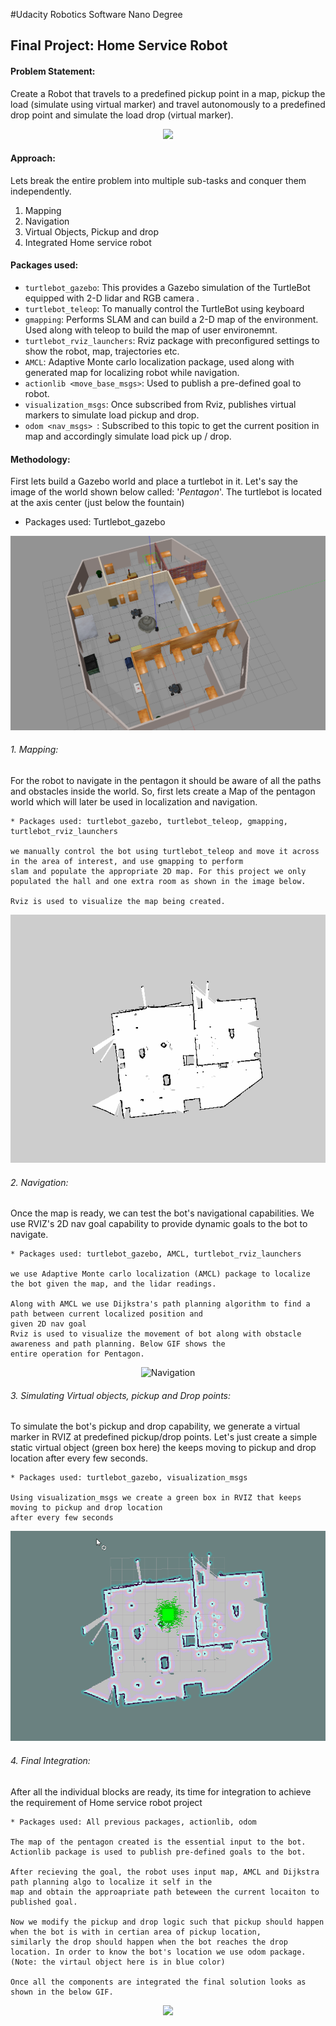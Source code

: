 #Udacity Robotics Software Nano Degree

## Final Project: Home Service Robot

#### Problem Statement: 
Create a Robot that travels to a predefined pickup point in a map, pickup the load (simulate using virtual marker) and 
travel autonomously to a predefined drop point and simulate the load drop (virtual marker).

<p align="center"><img src="./docs/home_service.gif"></p>
<!-- <img src="./docs/home_service.gif" alt="alt"> -->

#### Approach:
Lets break the entire problem into multiple sub-tasks and conquer them independently.
1. Mapping
2. Navigation
3. Virtual Objects, Pickup and drop
4. Integrated Home service robot


#### Packages used:

* `turtlebot_gazebo`: This provides a Gazebo simulation of the TurtleBot equipped with 2-D lidar and RGB camera .
* `turtlebot_teleop`: To manually control the TurtleBot using keyboard
* `gmapping`: Performs SLAM and can build a 2-D map of the environment. Used along with teleop to build the map of user environemnt.
* `turtlebot_rviz_launchers`: Rviz package with preconfigured settings to show the robot, map, trajectories etc.
* `AMCL`: Adaptive Monte carlo localization package, used along with generated map for localizing robot while navigation.
* `actionlib <move_base_msgs>`: Used to publish a pre-defined goal to robot.
* `visualization_msgs`: Once subscribed from Rviz, publishes virtual markers to simulate load pickup and drop.
* `odom <nav_msgs> `: Subscribed to this topic to get the current position in map and accordingly simulate load pick up / drop.


#### Methodology:

First lets build a Gazebo world and place a turtlebot in it. Let's say the image of the world shown below called: 
'_Pentagon_'. The turtlebot is located at the axis center (just below the fountain)
* Packages used: Turtlebot_gazebo
<p align="center"><img src="./docs/pentagon_world.png" alt="Pentagon world"></p>

###### 1. Mapping:

For the robot to navigate in the pentagon it should be aware of all the paths and obstacles inside the world. 
So, first lets create a Map of the pentagon world which will later be used in localization and navigation.
    
    * Packages used: turtlebot_gazebo, turtlebot_teleop, gmapping, turtlebot_rviz_launchers
    
    we manually control the bot using turtlebot_teleop and move it across in the area of interest, and use gmapping to perform 
    slam and populate the appropriate 2D map. For this project we only populated the hall and one extra room as shown in the image below. 
    
    Rviz is used to visualize the map being created.
<p align="center"><img src="./docs/pentagon_map.png" alt="Pentagon map"></p>


###### 2. Navigation:

Once the map is ready, we can test the bot's navigational capabilities. We use RVIZ's 2D nav goal capability to provide 
dynamic goals to the bot to navigate.

    * Packages used: turtlebot_gazebo, AMCL, turtlebot_rviz_launchers
    
    we use Adaptive Monte carlo localization (AMCL) package to localize the bot given the map, and the lidar readings.
    
    Along with AMCL we use Dijkstra's path planning algorithm to find a path between current localized position and 
    given 2D nav goal
    Rviz is used to visualize the movement of bot along with obstacle awareness and path planning. Below GIF shows the 
    entire operation for Pentagon.
<p align="center"><img src="./docs/nav.gif" alt="Navigation"></p>

###### 3. Simulating Virtual objects, pickup and Drop points:

To simulate the bot's pickup and drop capability, we generate a virtual marker in RVIZ at predefined pickup/drop points.
Let's just create a simple static virtual object (green box here) the keeps moving to pickup and drop location after every 
few seconds.

    * Packages used: turtlebot_gazebo, visualization_msgs
    
    Using visualization_msgs we create a green box in RVIZ that keeps moving to pickup and drop location 
    after every few seconds
<p align="center"><img src="./docs/marker.gif" alt="Virtual Marker"></p>

###### 4. Final Integration:

After all the individual blocks are ready, its time for integration to achieve the requirement of Home service robot project

    * Packages used: All previous packages, actionlib, odom
    
    The map of the pentagon created is the essential input to the bot. Actionlib package is used to publish pre-defined goals to the bot. 

    After recieving the goal, the robot uses input map, AMCL and Dijkstra path planning algo to localize it self in the 
    map and obtain the approapriate path beteween the current locaiton to published goal.

    Now we modify the pickup and drop logic such that pickup should happen when the bot is with in certian area of pickup location,
    similarly the drop should happen when the bot reaches the drop location. In order to know the bot's location we use odom package.
    (Note: the virtaul object here is in blue color)

    Once all the components are integrated the final solution looks as shown in the below GIF.

<p align="center"><img src="./docs/home_service.gif"></p>
